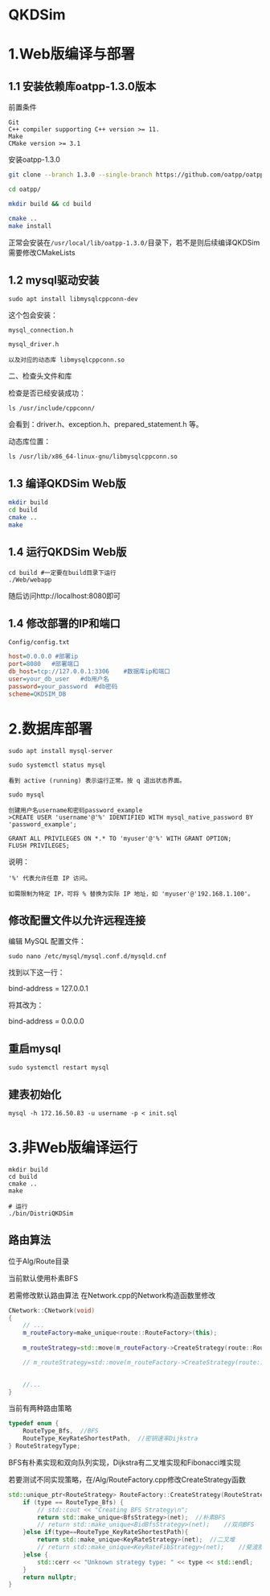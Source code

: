 # QKDSim 
# 1.Web版编译与部署
## 1.1 安装依赖库oatpp-1.3.0版本

前置条件
```
Git
C++ compiler supporting C++ version >= 11.
Make
CMake version >= 3.1
```

安装oatpp-1.3.0
```bash
git clone --branch 1.3.0 --single-branch https://github.com/oatpp/oatpp.git

cd oatpp/

mkdir build && cd build

cmake ..
make install
```

正常会安装在`/usr/local/lib/oatpp-1.3.0/`目录下，若不是则后续编译QKDSim需要修改CMakeLists

## 1.2 mysql驱动安装
```
sudo apt install libmysqlcppconn-dev
```
这个包会安装：

    mysql_connection.h

    mysql_driver.h

    以及对应的动态库 libmysqlcppconn.so

二、检查头文件和库

检查是否已经安装成功：
```
ls /usr/include/cppconn/
```
会看到：driver.h、exception.h、prepared_statement.h 等。

动态库位置：
```
ls /usr/lib/x86_64-linux-gnu/libmysqlcppconn.so
```
## 1.3 编译QKDSim Web版
```bash
mkdir build
cd build
cmake ..
make
```

## 1.4 运行QKDSim Web版
```
cd build #一定要在build目录下运行
./Web/webapp
```

随后访问http://localhost:8080即可

## 1.4 修改部署的IP和端口
`Config/config.txt`

```ini
host=0.0.0.0 #部署ip 
port=8080   #部署端口
db_host=tcp://127.0.0.1:3306    #数据库ip和端口
user=your_db_user   #db用户名
password=your_password  #db密码
scheme=QKDSIM_DB    
```


# 2.数据库部署
```
sudo apt install mysql-server
```

```
sudo systemctl status mysql

看到 active (running) 表示运行正常。按 q 退出状态界面。
```

```
sudo mysql

创建用户名username和密码password_example
>CREATE USER 'username'@'%' IDENTIFIED WITH mysql_native_password BY 'password_example';

GRANT ALL PRIVILEGES ON *.* TO 'myuser'@'%' WITH GRANT OPTION;
FLUSH PRIVILEGES;
```
说明：

    '%' 代表允许任意 IP 访问。

    如需限制为特定 IP，可将 % 替换为实际 IP 地址，如 'myuser'@'192.168.1.100'。


## 修改配置文件以允许远程连接
编辑 MySQL 配置文件：
```
sudo nano /etc/mysql/mysql.conf.d/mysqld.cnf
```
找到以下这一行：

bind-address = 127.0.0.1

将其改为：

bind-address = 0.0.0.0

## 重启mysql
```
sudo systemctl restart mysql
```

## 建表初始化
```
mysql -h 172.16.50.83 -u username -p < init.sql
```

# 3.非Web版编译运行
```
mkdir build
cd build
cmake ..
make

# 运行
./bin/DistriQKDSim
```

## 路由算法
位于Alg/Route目录

当前默认使用朴素BFS

若需修改默认路由算法
在Network.cpp的Network构造函数里修改

```cpp
CNetwork::CNetwork(void)
{
    // ...
    m_routeFactory=make_unique<route::RouteFactory>(this);
    
    m_routeStrategy=std::move(m_routeFactory->CreateStrategy(route::RouteType_Bfs));    //BFS

    // m_routeStrategy=std::move(m_routeFactory->CreateStrategy(route::RouteType_KeyRateShortestPath));   //keyrate最短路策略

    
    //...
}

```

当前有两种路由策略
```cpp
typedef enum {
    RouteType_Bfs,  //BFS
    RouteType_KeyRateShortestPath,  //密钥速率Dijkstra
} RouteStrategyType;
```

BFS有朴素实现和双向队列实现，Dijkstra有二叉堆实现和Fibonacci堆实现

若要测试不同实现策略，在/Alg/RouteFactory.cpp修改CreateStrategy函数
```cpp
std::unique_ptr<RouteStrategy> RouteFactory::CreateStrategy(RouteStrategyType type) {
    if (type == RouteType_Bfs) {
        // std::cout << "Creating BFS Strategy\n";
        return std::make_unique<BfsStrategy>(net);  //朴素BFS
        // return std::make_unique<BidBfsStrategy>(net);    //双向BFS
    }else if(type==RouteType_KeyRateShortestPath){
        return std::make_unique<KeyRateStrategy>(net);  //二叉堆
        // return std::make_unique<KeyRateFibStrategy>(net);    //斐波那契堆
    }else {
        std::cerr << "Unknown strategy type: " << type << std::endl;
    }
    return nullptr;
}
```